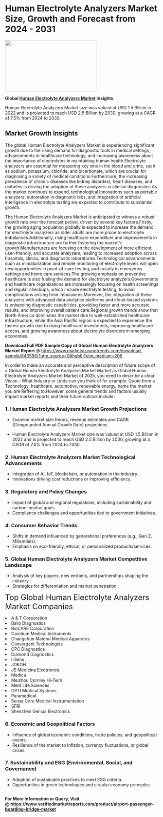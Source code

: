 <H1>Human Electrolyte Analyzers Market Size, Growth and Forecast from 2024 - 2031</H1><img class="aligncenter size-medium wp-image-584254" src="https://thirdeyenews.in/wp-content/uploads/2024/09/Global-Market-Research-300x168.jpeg" alt="" width="300" height="168" /><p><strong>Global&nbsp;<a href="https://www.marketsizeandtrends.com/download-sample/843556/?utm_source=Github8j?utm_medium=206">Human Electrolyte Analyzers Market</a> Insights</strong></p><p>Human Electrolyte Analyzers Market size was valued at USD 1.5 Billion in 2022 and is projected to reach USD 2.5 Billion by 2030, growing at a CAGR of 7.5% from 2024 to 2030.</p><p><h2>Market Growth Insights</h2> <p>The global Human Electrolyte Analyzers Market is experiencing significant growth due to the rising demand for diagnostic tools in medical settings, advancements in healthcare technology, and increasing awareness about the importance of electrolytes in maintaining human health.Electrolyte analyzers are essential for measuring key ions in the blood and urine, such as sodium, potassium, chloride, and bicarbonate, which are crucial for diagnosing a variety of medical conditions.Furthermore, the increasing prevalence of chronic diseases like kidney disorders, heart diseases, and diabetes is driving the adoption of these analyzers in clinical diagnostics.As the market continues to expand, technological innovations such as portable analyzers, automation in diagnostic labs, and integration of artificial intelligence in electrolyte testing are expected to contribute to substantial growth.</p> <p>The Human Electrolyte Analyzers Market is anticipated to witness a robust growth rate over the forecast period, driven by several key factors.Firstly, the growing aging population globally is expected to increase the demand for electrolyte analyzers as older adults are more prone to electrolyte imbalances.Additionally, rising healthcare expenditure and improvements in diagnostic infrastructure are further fostering the market’s growth.Manufacturers are focusing on the development of more efficient, user-friendly, and accurate analyzers, leading to increased adoption across hospitals, clinics, and diagnostic laboratories.Technological advancements such as miniaturization and remote monitoring of electrolyte levels will open new opportunities in point-of-care testing, particularly in emergency settings and home care services.The growing emphasis on preventive healthcare is also fueling the demand for electrolyte analyzers.Governments and healthcare organizations are increasingly focusing on health screenings and regular checkups, which include electrolyte testing, to avoid complications arising from imbalances.Moreover, the integration of these analyzers with advanced data analytics platforms and cloud-based systems is enhancing diagnostic capabilities, providing faster and more accurate results, and improving overall patient care.Regional growth trends show that North America dominates the market due to well-established healthcare infrastructure, while the Asia Pacific region is expected to experience the fastest growth due to rising healthcare investments, improving healthcare access, and growing awareness about electrolyte disorders in emerging economies.<p><span class=""><strong>Download Full PDF Sample Copy of Global Human Electrolyte Analyzers Market Report</strong> @ <a href="https://www.marketsizeandtrends.com/download-sample/843556/?utm_source=Github8j?utm_medium=206" target="_blank">https://www.marketsizeandtrends.com/download-sample/843556/?utm_source=Github8j?utm_medium=206</a></span></p><p>In order to make an accurate and perceptive description of future scope of a Global&nbsp;Human Electrolyte Analyzers Market Market as Global&nbsp;Human Electrolyte Analyzers Market Market of 2025, you need to describe a clear Vision &ndash; What Industry or Linda can you think of for example: Quote from a Technology, healthcare, automotive, renewable energy, name the market you are Reffering to.However, some general trends and factors usually impact market reports and their future outlook include:</p><h3>1.&nbsp;<strong>Human Electrolyte Analyzers Market Growth Projections</strong></h3><ul><li>Examine market size trends, revenue estimates and CAGR (Compounded Annual Growth Rate) projections.</li><li><p>Human Electrolyte Analyzers Market size was valued at USD 1.5 Billion in 2022 and is projected to reach USD 2.5 Billion by 2030, growing at a CAGR of 7.5% from 2024 to 2030.</p></li></ul><h3>2.&nbsp;<strong>Human Electrolyte Analyzers Market Technological Advancements</strong></h3><ul><li>Integration of AI, IoT, blockchain, or automation in the industry.</li><li>Innovations driving cost reductions or improving efficiency.</li></ul><h3>3.&nbsp;<strong>Regulatory and Policy Changes</strong></h3><ul><li>Impact of global and regional regulations, including sustainability and carbon-neutral goals.</li><li>Compliance challenges and opportunities tied to government initiatives.</li></ul><h3>4.&nbsp;<strong>Consumer Behavior Trends</strong></h3><ul><li>Shifts in demand influenced by generational preferences (e.g., Gen Z, Millennials).</li><li>Emphasis on eco-friendly, ethical, or personalized products/services.</li></ul><h3>5.&nbsp;<strong>Global Human Electrolyte Analyzers Market Competitive Landscape</strong></h3><ul><li>Analysis of key players, new entrants, and partnerships shaping the industry.</li><li>Strategies for differentiation and market penetration.</li></ul><p data-pm-slice="1 1 []"><span style="color: inherit; font-family: inherit; font-size: 25px;">Top Global Human Electrolyte Analyzers Market Companies</span></p><div class="" data-test-id=""><p><li>A & T Corporation</li><li> Balio Diagnostics</li><li> BioCARE Corporation</li><li> Caretium Medical Instruments</li><li> Changchun Matenu Medical Apparatus</li><li> Convergent Technologies</li><li> CPC Diagnostics</li><li> Diamond Diagnostics</li><li> i-Sens</li><li> JOKOH</li><li> JS Medicina Electronica</li><li> Medica</li><li> Meizhou Cornley Hi-Tech</li><li> Meril Life Sciences</li><li> OPTI Medical Systems</li><li> Paramedical</li><li> Sensa Core Medical Instrumentation</li><li> SFRI</li><li> Shenzhen Genius Electronics</li></p></div><h3>6.&nbsp;<strong>Economic and Geopolitical Factors</strong></h3><ul><li>Influence of global economic conditions, trade policies, and geopolitical events.</li><li>Resilience of the market to inflation, currency fluctuations, or global crises.</li></ul><h3>7.&nbsp;<strong>Sustainability and ESG (Environmental, Social, and Governance)</strong></h3><ul><li>Adoption of sustainable practices to meet ESG criteria.</li><li>Opportunities in green technologies and circular economy principles.</li></ul><h2><strong style="font-size: 14px;">For More Information or Query, Visit @&nbsp;</strong><a style="background-color: #ffffff; font-size: 14px;" href="https://www.marketsizeandtrends.com/report/human-electrolyte-analyzers-market/" target="_blank">https://www.verifiedmarketreports.com/product/airport-passenger-boarding-bridge-market</a></h2>